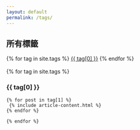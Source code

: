 ```yaml
---
layout: default
permalink: /tags/
---
```



<div class="container">
    <h2>所有標籤</h2>
</div>	
<div class=" container">
  <div>
    {% for tag in site.tags %}
    <a href="#{{ tag[0] | slugify }}" class="post-tag">{{ tag[0] }}</a>
    {% endfor %}
  </div>
  <br/>
  <div class="tag-item">
    {% for tag in site.tags %}	
	<div class="">
    <h3 id="{{ tag[0] | slugify }}">{{ tag[0] }}</h3>
	</div>	
    
    {% for post in tag[1] %}
     {% include article-content.html %}
    {% endfor %}
    
    {% endfor %}
  </div>
</div>

<style>
.tag-item{
display:nonef
}

</style>

<script>
$(function(){
$(window).on('hashchange', function(e) { 
$('.tag-item').hide()
$(location.hash).show()
});
}
</script>